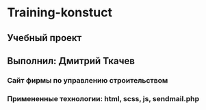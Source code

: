 # Training-konstuct

## Учебный проект 
## Выполнил: Дмитрий Ткачев

### Сайт фирмы по управлению строительством

### Примененные технологии: html, scss, js, sendmail.php
